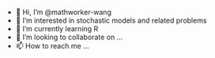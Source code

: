 - 👋 Hi, I’m @mathworker-wang
- 👀 I’m interested in stochastic models and related problems
- 🌱 I’m currently learning R
- 💞️ I’m looking to collaborate on ...
- 📫 How to reach me ...

<!---
mathworker-wang/mathworker-wang is a ✨ special ✨ repository because its `README.md` (this file) appears on your GitHub profile.
You can click the Preview link to take a look at your changes.
--->
